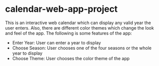 # calendar-web-app-project
This is an interactive web calendar which can display any valid year the user enters. Also, there are different color themes which change the look and feel of the app. The following is some features of the app:

- Enter Year: User can enter a year to display
- Choose Season: User chooses one of the four seasons or the whole year to display
- Choose Theme: User chooses the color theme of the app
